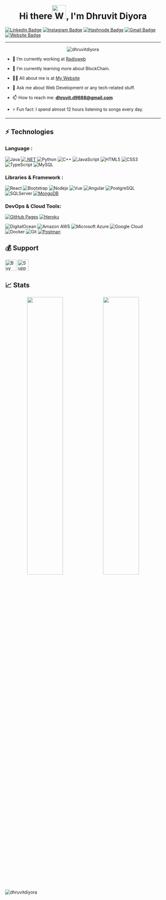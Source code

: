 <!-- ### Hi there 👋 -->

<h1 align="center">Hi there<img src="https://raw.githubusercontent.com/nixin72/nixin72/master/wave.gif" 
         alt="Waving hand animated gif"
         height="45"
         width="45" />, I'm Dhruvit Diyora
</h1>

[![Linkedin Badge](https://img.shields.io/badge/-dhruvitdiyora-blue?style=flat-square&logo=Linkedin&logoColor=white&link=https://in.linkedin.com/in/dhruvitdiyora)](https://in.linkedin.com/in/dhruvitdiyora)
[![Instagram Badge](https://img.shields.io/badge/-dhruvit_diyora-purple?style=flat-square&logo=instagram&logoColor=white&link=https://instagram.com/dhruvit_diyora/)](https://instagram.com/dhruvit_diyora)
[![Hashnode Badge](https://img.shields.io/badge/-@dhruvitdiyora-03a57a?style=flat-square&labelColor=000000&logo=Hashnode&link=https://dhruvitdiyora.hashnode.dev/)](https://dhruvitdiyora.hashnode.dev/)
[![Gmail Badge](https://img.shields.io/badge/-dhruvit.d9688@gmail.com-c14438?style=flat-square&logo=Gmail&logoColor=white&link=mailto:dhruvit.d9688@gmail.com)](mailto:dhruvit.d9688@gmail.com)
[![Website Badge](https://img.shields.io/badge/-Portfolio-black?style=flat-square&logo=Wordpress&logoColor=white&link=https://dhruvitdiyora.github.io/portfolio/)](https://dhruvitdiyora.github.io/portfolio/)

<hr>
<p align="center"> <img src="https://komarev.com/ghpvc/?username=dhruvitdiyora&label=Profile%20views&color=blueviolet&style=flat" alt="dhruvitdiyora" /> </p>

- 🔭 I’m currently working at [Radixweb](https://radixweb.com/)

- 🌱 I’m currently learning more about BlockChain.

- 👨‍💻 All about me is at [My Website](https://dhruvitdiyora.github.io/portfolio/)

- 💬 Ask me about Web Development or any tech-related stuff.

- 📫 How to reach me: **dhruvit.d9688@gmail.com**

- ⚡ Fun fact: I spend almost 12 hours listening to songs every day.

<hr>

## ⚡ Technologies

### Language :

![Java](https://img.shields.io/badge/-java-E34A86?style=flat-square&logo=java)
[![.NET](https://img.shields.io/badge/--512BD4?logo=.net&logoColor=ffffff)](https://dotnet.microsoft.com/)
![Python](https://img.shields.io/badge/-Python-black?style=flat-square&logo=Python)
![C++](https://img.shields.io/badge/-C++-00599C?style=flat-square&logo=c)
![JavaScript](https://img.shields.io/badge/-JavaScript-black?style=flat-square&logo=javascript)
![HTML5](https://img.shields.io/badge/-HTML5-E34F26?style=flat-square&logo=html5&logoColor=white)
![CSS3](https://img.shields.io/badge/-CSS3-1572B6?style=flat-square&logo=css3)
![TypeScript](https://img.shields.io/badge/-TypeScript-007ACC?style=flat-square&logo=typescript)
![MySQL](https://img.shields.io/badge/-MySQL-black?style=flat-square&logo=mysql)

### Libraries & Framework :

![React](https://img.shields.io/badge/-React-black?style=flat-square&logo=react)
![Bootstrap](https://img.shields.io/badge/-Bootstrap-563D7C?style=flat-square&logo=bootstrap)
![Nodejs](https://img.shields.io/badge/-Nodejs-black?style=flat-square&logo=Node.js)
![Vue](https://img.shields.io/badge/-vue-4FC08D?style=flat-square&logo=vue)
![Angular](https://img.shields.io/badge/-angular-DD0031?style=flat-square&logo=angular)
![PostgreSQL](https://img.shields.io/badge/-PostgreSQL-336791?style=flat-square&logo=postgresql)
![SQLServer](https://img.shields.io/badge/-Microsoftsqlserver-CC2927?style=flat-square&logo=Microsoftsqlserver&logoColor=white)
<a href="#"><img alt="MongoDB" src ="https://img.shields.io/badge/MongoDB-%234ea94b.svg?logo=mongodb&logoColor=white"></a>

### DevOps & Cloud Tools:

<a href="#"><img alt="GitHub Pages" src="https://img.shields.io/badge/GitHub%20Pages-%23327FC7.svg?logo=github&logoColor=white"></a>
<a href="#"><img alt="Heroku" src="https://img.shields.io/badge/Heroku%20-%23430098.svg?logo=heroku&logoColor=white"></a>

![DigitalOcean](https://img.shields.io/badge/-Digital%20Ocean-darkblue?style=flat-square&logo=digitalocean)
![Amazon AWS](https://img.shields.io/badge/Amazon%20AWS-232F3E?style=flat-square&logo=amazon-aws)
![Microsoft Azure](https://img.shields.io/badge/Microsoft%20Azure-232F7E?style=flat-square&logo=microsoft-azure)
![Google Cloud](https://img.shields.io/badge/Google%20Cloud-black?style=flat-square&logo=google-cloud)
![Docker](https://img.shields.io/badge/-Docker-black?style=flat-square&logo=docker)
![Git](https://img.shields.io/badge/-Git-black?style=flat-square&logo=git)
<a href="#"><img alt="Postman" src="https://img.shields.io/badge/Postman-FF6C37?logo=postman&logoColor=white"></a>

## 💰 Support

<p>
<a href='https://www.buymeacoffee.com/dhruvitdiyora' target='_blank'><img height='36' style='border:0px;height:36px;' src='https://cdn.ko-fi.com/cdn/kofi4.png?v=2' border='0' alt='Buy Me a Coffee at ko-fi.com' /></a>
<a href='https://www.buymeacoffee.com/' target='_blank'><img height='36' style='border:0px;height:36px;' src='https://cdn.buymeacoffee.com/buttons/v2/default-yellow.png' border='0' alt='Support Dhruvit on buymecoffee' /></a>
</p>

## 📈 Stats

<p align="center">
	
  <img width="48%" src="https://github-readme-stats.vercel.app/api?username=dhruvitdiyora&show_icons=true&theme=tokyonight" />
  <img width="48%" src="https://github-readme-streak-stats.herokuapp.com/?user=dhruvitdiyora&theme=tokyonight" />
</p>
<br/>
<p align="center">
         <img align="left" src="https://github-readme-stats.vercel.app/api/top-langs/?username=dhruvitdiyora&hide=java&theme=radical" alt="dhruvitdiyora" />
</p>
<br/>
